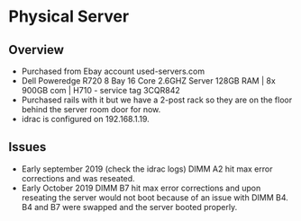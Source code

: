 # Physical Server

## Overview 

- Purchased from Ebay account used-servers.com
- Dell Poweredge R720 8 Bay 16 Core 2.6GHZ Server 128GB RAM | 8x 900GB com | H710 - service tag 3CQR842
- Purchased rails with it but we have a 2-post rack so they are on the floor behind the server room door for now.
- idrac is configured on 192.168.1.19.


## Issues

- Early september 2019 (check the idrac logs) DIMM A2 hit max error corrections and was reseated.
- Early October 2019 DIMM B7 hit max error corrections and upon reseating the server would not boot because of an issue with DIMM B4. B4 and B7 were swapped and the server booted properly.
